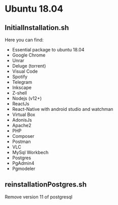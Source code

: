 # Ubuntu 18.04

## InitialInstallation.sh

Here you can find:

- Essential package to ubuntu 18.04
- Google Chrome
- Unrar
- Deluge (torrent)
- Visual Code
- Spotify
- Telegram
- Inkscape
- Z-shell
- Nodejs (v12+)
- ReactJs
- React-Native with android studio and watchman
- Virtual Box
- AdonisJs
- Apache2
- PHP
- Composer
- Postman
- VLC
- MySql Workbech
- Postgres
- PgAdmin4
- Pgmodeler

## reinstallationPostgres.sh

Remove version 11 of postgresql
